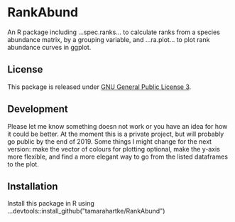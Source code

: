 # RankAbund

An R package including ...spec.ranks... to calculate ranks from a species abundance matrix, by a grouping variable, and ...ra.plot... to plot rank abundance curves in ggplot.

## License
This package is released under [GNU General Public License 3](https://www.r-project.org/Licenses/GPL-3).

## Development
Please let me know something doesn not work or you have an idea for how it could be better.
At the moment this is a private project, but will probably go public by the end of 2019. Some things I might change for the next version: make the vector of colours for plotting optional, make the y-axis more flexible, and find a more elegant way to go from the listed dataframes to the plot.

## Installation

Install this package in R using ...devtools::install_github("tamarahartke/RankAbund")
